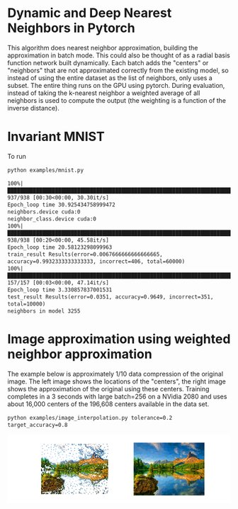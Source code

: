 # Dynamic and Deep Nearest Neighbors in Pytorch
This algorithm does nearest neighbor approximation, building the
approximation in batch mode.  This could also be thought of as a radial basis function network built dynamically. Each batch adds the "centers" or "neighbors" that are not approximated correctly from the existing model, so instead of using the entire dataset as the list of neighbors, only uses a subset. The entire thing runs on the GPU using pytorch.  During evaluation, instead of taking the k-nearest neighbor a weighted average of all neighbors
is used to compute the output (the weighting is a function of the inverse distance).

# Invariant MNIST
To run
```
python examples/mnist.py 
```
```
100%|█████████████████████████████████████████████████████████████████████████████████████████████████████▉| 937/938 [00:30<00:00, 30.30it/s]
Epoch_loop time 30.925434758999472
neighbors.device cuda:0
neighbor_class.device cuda:0
100%|██████████████████████████████████████████████████████████████████████████████████████████████████████| 938/938 [00:20<00:00, 45.58it/s]
Epoch_loop time 20.58123298099963
train_result Results(error=0.0067666666666666665, accuracy=0.9932333333333333, incorrect=406, total=60000)
100%|██████████████████████████████████████████████████████████████████████████████████████████████████████| 157/157 [00:03<00:00, 47.14it/s]
Epoch_loop time 3.330857837001531
test_result Results(error=0.0351, accuracy=0.9649, incorrect=351, total=10000)
neighbors in model 3255
```

# Image approximation using weighted neighbor approximation
The example below is approximately 1/10 data compression of the original image.
The left image shows the locations of the "centers", the right image shows the
approximation of the original using these centers. Training completes in a 3
seconds with large batch=256 on a NVidia 2080 and uses about 16,000 centers of the
196,608 centers available in the data set.
```
python examples/image_interpolation.py tolerance=0.2 target_accuracy=0.8
```
![Image Approximation](results/NearestNeighborApproximation.png)
